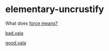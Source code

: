elementary-uncrustify
=====================

What does [force means?](http://stackoverflow.com/questions/8718654/what-does-force-do-in-uncrustify)

[bad.vala](bad.vala)

[good.vala](good.vala)
